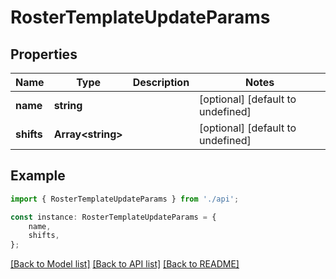 # RosterTemplateUpdateParams


## Properties

Name | Type | Description | Notes
------------ | ------------- | ------------- | -------------
**name** | **string** |  | [optional] [default to undefined]
**shifts** | **Array&lt;string&gt;** |  | [optional] [default to undefined]

## Example

```typescript
import { RosterTemplateUpdateParams } from './api';

const instance: RosterTemplateUpdateParams = {
    name,
    shifts,
};
```

[[Back to Model list]](../README.md#documentation-for-models) [[Back to API list]](../README.md#documentation-for-api-endpoints) [[Back to README]](../README.md)
